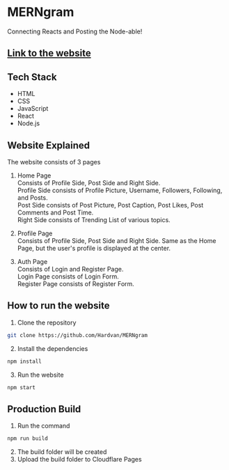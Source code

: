 # MERNgram

Connecting Reacts and Posting the Node-able!

## [Link to the website](https://merngram.pages.dev/)

## Tech Stack

- HTML
- CSS
- JavaScript
- React
- Node.js

## Website Explained

The website consists of 3 pages

1. Home Page  
   Consists of Profile Side, Post Side and Right Side.  
   Profile Side consists of Profile Picture, Username, Followers, Following, and Posts.  
   Post Side consists of Post Picture, Post Caption, Post Likes, Post Comments and Post Time.  
   Right Side consists of Trending List of various topics.

2. Profile Page  
   Consists of Profile Side, Post Side and Right Side.
   Same as the Home Page, but the user's profile is displayed at the center.

3. Auth Page  
   Consists of Login and Register Page.  
   Login Page consists of Login Form.  
   Register Page consists of Register Form.

## How to run the website

1. Clone the repository

```bash
git clone https://github.com/Hardvan/MERNgram
```

2. Install the dependencies

```bash
npm install
```

3. Run the website

```bash
npm start
```

## Production Build

1. Run the command

```bash
npm run build
```

2. The build folder will be created
3. Upload the build folder to Cloudflare Pages
